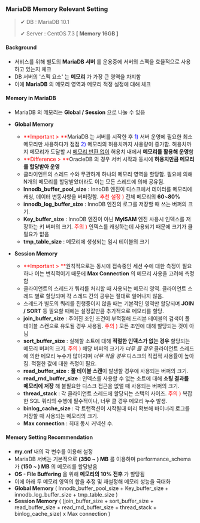 ### MariaDB Memory Relevant Setting

>✔ DB : MariaDB 10.1
>
>✔ Server : CentOS 7.3 **[ Memory 16GB ]**



#### Background

- 서비스를 위해 별도의 **MariaDB 서버** 를 운용중에 서버의 스펙을 효율적으로 사용하고 있는지 체크
- DB 서버의 '스펙 요소' 는 **메모리** 가 가장 큰 영역을 차지함
- 이에 **MariaDB** 의 메모리 영역과 메모리 적정 설정에 대해 체크



#### Memory in MariaDB

- MariaDB 의 메모리는 **Global / Session** 으로 나눌 수 있음
- **Global Memory**
  - <span style="color: red">**Important > **</span>MariaDB 는 서버를 시작한 후 <span style="color:blue">1) </span>서버 운영에 필요한 최소 메모리만 사용하다가 점점 <span style="color:blue">2) </span>메모리의 허용치까지 사용량이 증가함. 허용치까지 메모리가 도달할 시 <u>메모리 반환 없이</u> 허용치 내에서 **메모리를 활용해 운영**함
  -  <span style="color: red">**Difference > **</span>OracleDB 의 경우 서버 시작과 동시에 **허용치만큼 메모리를 할당받아 운영**
  - 클라이언트의 스레드 수와 무관하게 하나의 메모리 영역을 할당함. 필요에 의해 N개의 메모리를 할당받았더라도 이는 모든 스레드에 의해 공유됨.
  - **Innodb_buffer_pool_size** : InnoDB 엔진이 디스크에서 데이터를 메모리에 캐싱, 데이터 변동사항을 버퍼링함. <span style="color: red">추천 설정 ) </span> 전체 메모리의 **60~80%**
  - **innodb_log_buffer_size** : InnoDB 엔진의 로그를 저장할 때 쓰는 버퍼의 크기.
  - **Key_buffer_size** : InnoDB 엔진이 아닌 **MyISAM** 엔진 사용시 인덱스를 저장하는 키 버퍼의 크기. <span style="color: red">주의 ) </span> 인덱스를 캐싱하는데 사용되기 때문에 크기가 클 필요가 없음
  - **tmp_table_size** : 메모리에 생성되는 임시 테이블의 크기

- **Session Memory**
  - <span style="color: red">**Important > **</span>원칙적으로는 동시에 접속중인 세션 수에 대한 측정이 필요하나 이는 변칙적이기 때문에 **Max Connection** 의 메모리 사용을 고려해 측정함
  - 클라이언트의 스레드가 쿼리를 처리할 때 사용되는 메모리 영역. 클라이언트 스레드 별로 할당되며 각 스레드 간의 공유는 절대로 일어나지 않음.
  - 스레드가 별도의 쿼리를 진행중이지 않을 때는 기본적인 영역만 할당되며 **JOIN / SORT** 등 필요할 때에는 설정값만큼 추가적으로 메모리를 할당.
  - **join_buffer_size** : 주어진 조인 조건이 부적절해 드리븐 테이블의 검색이 풀 테이블 스캔으로 유도될 경우 사용됨.  <span style="color: red">주의 ) </span> 모든 조인에 대해 할당되는 것이 아님
  - **sort_buffer_size** : 실해할 소트에 대해 **적절한 인덱스가 없는 경우** 할당되는 메모리 버퍼의 크기. <span style="color: red">주의 ) </span> 해당 버퍼의 크기가 *너무 클 경우* 클라이언트 스레드에 의한 메모리 누수가 많아지며 *너무 작을 경우* 디스크의 직접적 사용률이 높아짐. 적절한 값에 대한 측정이 필요.
  - **read_buffer_size** : **풀 테이블 스캔**이 발생할 경우에 사용되는 버퍼의 크기.
  - **read_rnd_buffer_size** : 인덱스를 사용할 수 없는 소트에 대해 **소팅 결과를 메모리에 저장** 해 불필요한 디스크 접근을 없앨 때 사용되는 버퍼의 크기.
  - **thread_stack** : 각 클라이언트 스레드에 할당되는 스택의 사이즈. <span style="color: red">주의 ) </span> 복잡한 SQL 쿼리의 수행에 필수적이나, 너무 클 경우 메모리 누수 발생.
  - **binlog_cache_size** : 각 트랜잭션이 시작될때 미리 확보해 바이너리 로그를 저장할 때 사용되는 메모리의 크기.
  - **Max connection** : 최대 동시 커넥션 수.



#### Memory Setting Recommendation

- **my.cnf** 내의 각 변수를 이용해 설정
- MariaDB 서버는 기본적으로 **(350 ~ ) MB** 를 이용하며 performance_schema 가 **(150 ~ ) MB** 의 메모리를 할당받음
- **OS - File Buffering** 을 위해 **메모리의 10% 전후** 가 할당됨
- 이에 아래 두 메모리 영역의 합을 추정 및 재설정해 메모리 성능을 극대화
- **Global Memory** ( Innodb_buffer_pool_size + Key_buffer_size + innodb_log_buffer_size + tmp_table_size )
- **Session Memory** ( (join_buffer_size + sort_buffer_size + read_buffer_size + read_rnd_buffer_size + thread_stack + binlog_cache_size) x Max connection )